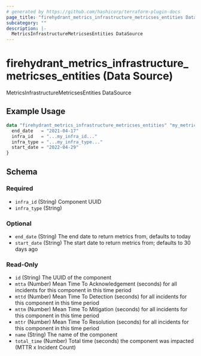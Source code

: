 ```yaml
---
# generated by https://github.com/hashicorp/terraform-plugin-docs
page_title: "firehydrant_metrics_infrastructure_metricses_entities Data Source - terraform-provider-firehydrant"
subcategory: ""
description: |-
  MetricsInfrastructureMetricsesEntities DataSource
---
```


# firehydrant_metrics_infrastructure_metricses_entities (Data Source)

MetricsInfrastructureMetricsesEntities DataSource

## Example Usage

```terraform
data "firehydrant_metrics_infrastructure_metricses_entities" "my_metrics_infrastructuremetricsesentities" {
  end_date   = "2021-04-17"
  infra_id   = "...my_infra_id..."
  infra_type = "...my_infra_type..."
  start_date = "2022-04-29"
}
```

<!-- schema generated by tfplugindocs -->
## Schema

### Required

- `infra_id` (String) Component UUID
- `infra_type` (String)

### Optional

- `end_date` (String) The end date to return metrics from, defaults to today
- `start_date` (String) The start date to return metrics from; defaults to 30 days ago

### Read-Only

- `id` (String) The UUID of the component
- `mtta` (Number) Mean Time To Acknowledgement (seconds) for all incidents for this component in this time period
- `mttd` (Number) Mean Time To Detection (seconds) for all incidents for this component in this time period
- `mttm` (Number) Mean Time To Mitigation (seconds) for all incidents for this component in this time period
- `mttr` (Number) Mean Time To Resolution (seconds) for all incidents for this component in this time period
- `name` (String) The name of the component
- `total_time` (Number) Total time (seconds) the component was impacted (MTTR x Incident Count)
